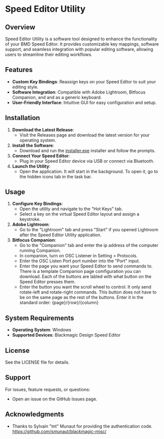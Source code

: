 # Speed Editor Utility

## Overview

Speed Editor Utility is a software tool designed to enhance the functionality of your BMD Speed Editor. It provides customizable key mappings, software support, and seamless integration with popular editing software, allowing users to streamline their editing workflows.

## Features

- **Custom Key Bindings**: Reassign keys on your Speed Editor to suit your editing style.
- **Software Integration**: Compatible with Adobe Lightroom, Bitfocus Companion, and and as a generic keyboard.
- **User-Friendly Interface**: Intuitive GUI for easy configuration and setup.

## Installation

1. **Download the Latest Release**:
   - Visit the Releases page and download the latest version for your operating system.
2. **Install the Software**:
   - Download and run the [installer.exe](https://github.com/mattgt933/speed-editor-utility/raw/main/speed-editor-utility-installer.exe) installer and follow the prompts.
3. **Connect Your Speed Editor**:
   - Plug in your Speed Editor device via USB or connect via Bluetooth.
4. **Launch the Utility**:
   - Open the application. It will start in the background. To open it, go to the hidden icons tab in the task bar.

## Usage

1. **Configure Key Bindings**:
   - Open the utility and navigate to the "Hot Keys" tab.
   - Select a key on the virtual Speed Editor layout and assign a keystroke.
2. **Adobe Lightroom**:
   - Go to the "Lightroom" tab and press "Start" if you opened Lightroom after the Speed Editor Utility application.
3. **Bitfocus Companion**:
   - Go to the "Companion" tab and enter the ip address of the computer running Companion.
   - In companion, turn on OSC Listener in Setting > Protocols.
   - Enter the OSC Listen Port port number into the "Port" input.
   - Enter the page you want your Speed Editor to send commands to. There is a template Companion page comfiguration you can download. Each of the buttons are labled with what button on the Speed Editor presses them.
   - Enter the button you want the scroll wheel to control. It only send rotate-left and rotate-right commands. This button does not have to be on the same page as the rest of the buttons. Enter it in the standard order: {page}/{row}/{column}


## System Requirements

- **Operating System**: Windows
- **Supported Devices**: Blackmagic Design Speed Editor


## License

See the LICENSE file for details.

## Support

For issues, feature requests, or questions:

- Open an issue on the GitHub Issues page.

## Acknowledgments

- Thanks to  Sylvain "tnt" Munaut for providing the authentication code. https://github.com/smunaut/blackmagic-misc/
